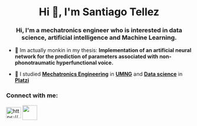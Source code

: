 <h1 align="center">Hi 👋, I'm Santiago Tellez</h1>
<h3 align="center">Hi, I'm a mechatronics engineer who is interested in data science, artificial intelligence and Machine Learning.</h3>

- 🔭 Im actually monkin in my thesis: **Implementation of an artificial neural network for the prediction of parameters associated with non-phonotraumatic hyperfunctional voice.**


* 🌱 I studied [**Mechatronics Engineering**](https://www.umng.edu.co/programas/pregados/ingenieria-mecatronica) in [**UMNG**](https://www.umng.edu.co/inicio) and [**Data science**](https://platzi.com/data-scientist-python/?school=_escuela_escuela-datos_) in  [**Platzi**](https://platzi.com/home)



<h3 align="left">Connect with me:</h3>
<p align="left">
<a href="https://www.linkedin.com/in/teriesu/" target="blank"><img align="center" src="https://raw.githubusercontent.com/rahuldkjain/github-profile-readme-generator/master/src/images/icons/Social/linked-in-alt.svg" alt="https://www.linkedin.com/in/oscar-rodriguez-2b56b719b" height="30" width="40" /></a> <a href="https://twitter.com/teriesu" target="blank"><img align="center" src="https://upload.wikimedia.org/wikipedia/commons/thumb/4/4f/Twitter-logo.svg/2491px-Twitter-logo.svg.png" height="40" width="40" /></a>
</p>



